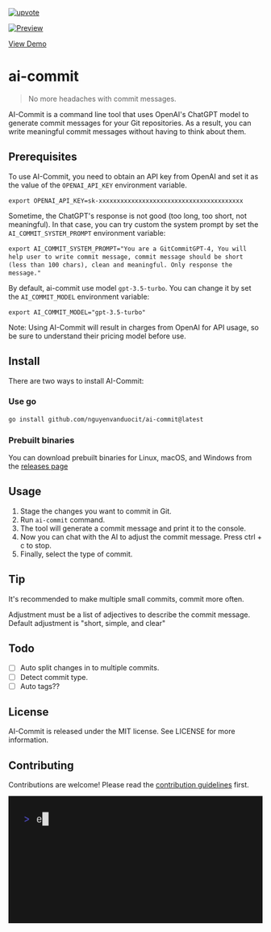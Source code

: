 [![upvote](https://api.producthunt.com/widgets/embed-image/v1/featured.svg?post_id=382034&amp;theme=light)](https://www.producthunt.com/posts/ai-commit-2)


[![Preview](./stuff/demo.gif)](https://youtu.be/7cVU3BuNpok)

[View Demo](https://youtu.be/7cVU3BuNpok)


# ai-commit

> No more headaches with commit messages.

AI-Commit is a command line tool that uses OpenAI's ChatGPT model to generate commit messages for your Git repositories. As a result, you can write meaningful commit messages without having to think about them.

## Prerequisites

To use AI-Commit, you need to obtain an API key from OpenAI and set it as the value of the `OPENAI_API_KEY` environment variable.

```
export OPENAI_API_KEY=sk-xxxxxxxxxxxxxxxxxxxxxxxxxxxxxxxxxxxxxxxx
```

Sometime, the ChatGPT's response is not good (too long, too short, not meaningful). In that case, you can try custom the system prompt by set the `AI_COMMIT_SYSTEM_PROMPT` environment variable:

```
export AI_COMMIT_SYSTEM_PROMPT="You are a GitCommitGPT-4, You will help user to write commit message, commit message should be short (less than 100 chars), clean and meaningful. Only response the message."
```

By default, ai-commit use model `gpt-3.5-turbo`. You can change it by set the `AI_COMMIT_MODEL` environment variable:

```
export AI_COMMIT_MODEL="gpt-3.5-turbo"
```

Note: Using AI-Commit will result in charges from OpenAI for API usage, so be sure to understand their pricing model before use.

## Install

There are two ways to install AI-Commit:

### Use go

```bash
go install github.com/nguyenvanduocit/ai-commit@latest
```

### Prebuilt binaries

You can download prebuilt binaries for Linux, macOS, and Windows from the [releases page](https://github.com/nguyenvanduocit/ai-commit/releases)

## Usage

1. Stage the changes you want to commit in Git.
2. Run `ai-commit` command.
3. The tool will generate a commit message and print it to the console.
4. Now you can chat with the AI to adjust the commit message. Press ctrl + c to stop.
5. Finally, select the type of commit.

## Tip

It's recommended to make multiple small commits, commit more often.

Adjustment must be a list of adjectives to describe the commit message. Default adjustment is "short, simple, and clear"

## Todo

- [ ] Auto split changes in to multiple commits.
- [ ] Detect commit type.
- [ ] Auto tags??

## License

AI-Commit is released under the MIT license. See LICENSE for more information.

## Contributing

Contributions are welcome! Please read the [contribution guidelines](CONTRIBUTING.md) first.

[![update](./stuff/vhs.gif)](https://twitter.com/duocdev)
